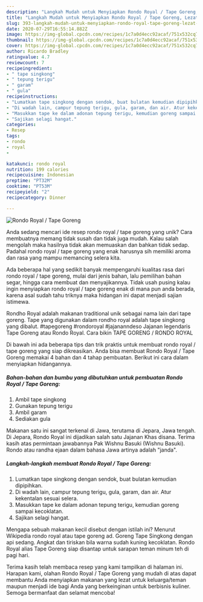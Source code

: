 ```yaml
---
description: "Langkah Mudah untuk Menyiapkan Rondo Royal / Tape Goreng, Lezat Sekali"
title: "Langkah Mudah untuk Menyiapkan Rondo Royal / Tape Goreng, Lezat Sekali"
slug: 393-langkah-mudah-untuk-menyiapkan-rondo-royal-tape-goreng-lezat-sekali
date: 2020-07-29T16:55:14.882Z
image: https://img-global.cpcdn.com/recipes/1c7a0d4ecc92acaf/751x532cq70/rondo-royal-tape-goreng-foto-resep-utama.jpg
thumbnail: https://img-global.cpcdn.com/recipes/1c7a0d4ecc92acaf/751x532cq70/rondo-royal-tape-goreng-foto-resep-utama.jpg
cover: https://img-global.cpcdn.com/recipes/1c7a0d4ecc92acaf/751x532cq70/rondo-royal-tape-goreng-foto-resep-utama.jpg
author: Ricardo Bradley
ratingvalue: 4.7
reviewcount: 7
recipeingredient:
- " tape singkong"
- " tepung terigu"
- " garam"
- " gula"
recipeinstructions:
- "Lumatkan tape singkong dengan sendok, buat bulatan kemudian dipipihkan."
- "Di wadah lain, campur tepung terigu, gula, garam, dan air. Atur kekentalan sesuai selera."
- "Masukkan tape ke dalam adonan tepung terigu, kemudian goreng sampai kecoklatan."
- "Sajikan selagi hangat."
categories:
- Resep
tags:
- rondo
- royal
- 

katakunci: rondo royal  
nutrition: 199 calories
recipecuisine: Indonesian
preptime: "PT32M"
cooktime: "PT53M"
recipeyield: "2"
recipecategory: Dinner

---
```



![Rondo Royal / Tape Goreng](https://img-global.cpcdn.com/recipes/1c7a0d4ecc92acaf/751x532cq70/rondo-royal-tape-goreng-foto-resep-utama.jpg)

Anda sedang mencari ide resep rondo royal / tape goreng yang unik? Cara membuatnya memang tidak susah dan tidak juga mudah. Kalau salah mengolah maka hasilnya tidak akan memuaskan dan bahkan tidak sedap. Padahal rondo royal / tape goreng yang enak harusnya sih memiliki aroma dan rasa yang mampu memancing selera kita.

Ada beberapa hal yang sedikit banyak mempengaruhi kualitas rasa dari rondo royal / tape goreng, mulai dari jenis bahan, lalu pemilihan bahan segar, hingga cara membuat dan menyajikannya. Tidak usah pusing kalau ingin menyiapkan rondo royal / tape goreng enak di mana pun anda berada, karena asal sudah tahu triknya maka hidangan ini dapat menjadi sajian istimewa.

Rondho Royal adalah makanan traditional unik sebagai nama lain dari tape goreng. Tape yang digunakan dalam rondho royal adalah tape singkong yang dibalut. #tapegoreng #rondoroyal #jajananndeso Jajanan legendaris Tape Goreng atau Rondo Royal. Cara bikin TAPE GORENG / RONDO ROYAL


Di bawah ini ada beberapa tips dan trik praktis untuk membuat rondo royal / tape goreng yang siap dikreasikan. Anda bisa membuat Rondo Royal / Tape Goreng memakai 4 bahan dan 4 tahap pembuatan. Berikut ini cara dalam menyiapkan hidangannya.

<!--inarticleads1-->

##### Bahan-bahan dan bumbu yang dibutuhkan untuk pembuatan Rondo Royal / Tape Goreng:

1. Ambil  tape singkong
1. Gunakan  tepung terigu
1. Ambil  garam
1. Sediakan  gula


Makanan satu ini sangat terkenal di Jawa, terutama di Jepara, Jawa tengah. Di Jepara, Rondo Royal ini dijadikan salah satu Jajanan Khas disana. Terima kasih atas permintaan jawabannya Pak Wishnu Basuki (Wishnu Basuki). Rondo atau randha ejaan dalam bahasa Jawa artinya adalah &#34;janda&#34;. 

<!--inarticleads2-->

##### Langkah-langkah membuat Rondo Royal / Tape Goreng:

1. Lumatkan tape singkong dengan sendok, buat bulatan kemudian dipipihkan.
1. Di wadah lain, campur tepung terigu, gula, garam, dan air. Atur kekentalan sesuai selera.
1. Masukkan tape ke dalam adonan tepung terigu, kemudian goreng sampai kecoklatan.
1. Sajikan selagi hangat.


Mengapa sebuah makanan kecil disebut dengan istilah ini? Menurut Wikipedia rondo royal atau tape goreng ad. Goreng Tape Singkong dengan api sedang. Angkat dan tiriskan bila warna sudah kuning kecoklatan. Rondo Royal alias Tape Goreng siap disantap untuk sarapan teman minum teh di pagi hari. 

Terima kasih telah membaca resep yang kami tampilkan di halaman ini. Harapan kami, olahan Rondo Royal / Tape Goreng yang mudah di atas dapat membantu Anda menyiapkan makanan yang lezat untuk keluarga/teman maupun menjadi ide bagi Anda yang berkeinginan untuk berbisnis kuliner. Semoga bermanfaat dan selamat mencoba!
